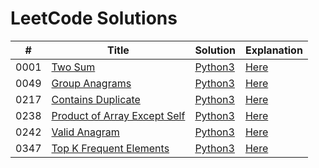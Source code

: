 LeetCode Solutions
==================

| # | Title | Solution | Explanation |
|---| ----- | -------- | ----------- |
|0001|[Two Sum](https://leetcode.com/problems/two-sum/) | [Python3](./solutions/0001_two_sum/two_sum.py)|[Here](./solutions/0001_two_sum/README.md)|
|0049|[Group Anagrams](https://leetcode.com/problems/group-anagrams/) | [Python3](./solutions/0049_group_anagrams/group_anagrams.py)|[Here](./solutions/0049_group_anagrams/README.md)|
|0217|[Contains Duplicate](https://leetcode.com/problems/contains-duplicate/) | [Python3](./solutions/0217_contains_duplicate/contains_duplicate.py)|[Here](./solutions/0217_contains_duplicate/README.md)|
|0238|[Product of Array Except Self](https://leetcode.com/problems/product-of-array-except-self/) | [Python3](./solutions/0238_product_of_array_except_self/product_of_array_except_self.py)|[Here](./solutions/0238_product_of_array_except_self/README.md)|
|0242|[Valid Anagram](https://leetcode.com/problems/valid-anagram/) | [Python3](./solutions/0242_valid_anagram/valid_anagram.py)|[Here](./solutions/0242_valid_anagram/README.md)|
|0347|[Top K Frequent Elements](https://leetcode.com/problems/top-k-frequent-elements/) | [Python3](./solutions/0347_top_k_frequent_elements/top_k_frequent_elements.py)|[Here](./solutions/0347_top_k_frequent_elements/README.md)|